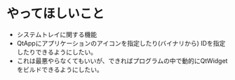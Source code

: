 # やってほしいこと

- システムトレイに関する機能
- QtAppにアプリケーションのアイコンを指定したり(バイナリから)
  IDを指定したりできるようにしたい。
- これは最悪やらなくてもいいが、できればプログラムの中で動的にQtWidgetをビルドできるようにしたい。

